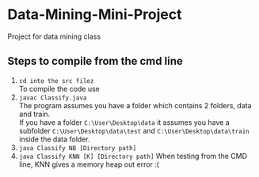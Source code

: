 # Data-Mining-Mini-Project
Project for data mining class

## Steps to compile from the cmd line
1. `cd into the src filez`<br/>
To compile the code use
2. `javac Classify.java`<br/>
The program assumes you have a folder which contains 2 folders, data and train.<br/>
If you have a folder `C:\User\Desktop\data` it assumes you have a subfolder 
`C:\User\Desktop\data\test` and `C:\User\Desktop\data\train` inside the data folder.
3. `java Classify NB [Directory path]`
4. `java Classify KNN [K] [Directory path]`
When testing from the CMD line, KNN gives a memory heap out error :(
